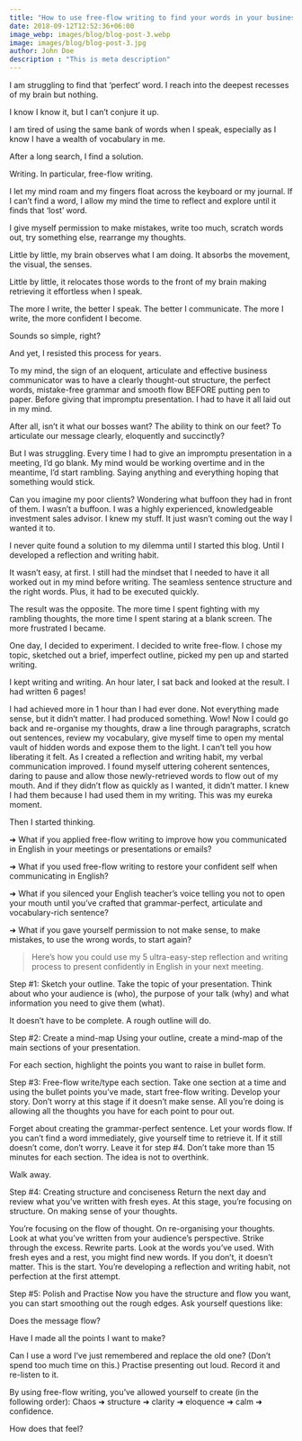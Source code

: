 ```yaml
---
title: "How to use free-flow writing to find your words in your business meeting in English"
date: 2018-09-12T12:52:36+06:00
image_webp: images/blog/blog-post-3.webp
image: images/blog/blog-post-3.jpg
author: John Doe
description : "This is meta description"
---
```


I am struggling to find that ‘perfect’ word. I reach into the deepest recesses of my brain but nothing. 
 
I know I know it, but I can’t conjure it up.
 
I am tired of using the same bank of words when I speak, especially as I know I have a wealth of vocabulary in me.
 
After a long search, I find a solution. 
 
Writing. In particular, free-flow writing.
 
I let my mind roam and my fingers float across the keyboard or my journal. If I can’t find a word, I allow my mind the time to reflect and explore until it finds that ‘lost’ word.

I give myself permission to make mistakes, write too much, scratch words out, try something else, rearrange my thoughts.
 
Little by little, my brain observes what I am doing. It absorbs the movement, the visual, the senses.
 
Little by little, it relocates those words to the front of my brain making retrieving it effortless when I speak. 
 
The more I write, the better I speak. The better I communicate. The more I write, the more confident I become.
 
Sounds so simple, right?
 
And yet, I resisted this process for years. 
 
To my mind, the sign of an eloquent, articulate and effective business communicator was to have a clearly thought-out structure, the perfect words, mistake-free grammar and smooth flow BEFORE putting pen to paper. Before giving that impromptu presentation. I had to have it all laid out in my mind.
 
After all, isn’t it what our bosses want? The ability to think on our feet? To articulate our message clearly, eloquently and succinctly?
 
But I was struggling. Every time I had to give an impromptu presentation in a meeting, I’d go blank. My mind would be working overtime and in the meantime, I’d start rambling. Saying anything and everything hoping that something would stick. 

Can you imagine my poor clients? Wondering what buffoon they had in front of them. I wasn’t a buffoon. I was a highly experienced, knowledgeable investment sales advisor. I knew my stuff. It just wasn’t coming out the way I wanted it to.
 
 
I never quite found a solution to my dilemma until I started this blog. Until I developed a reflection and writing habit.
 
It wasn’t easy, at first. I still had the mindset that I needed to have it all worked out in my mind before writing. The seamless sentence structure and the right words. Plus, it had to be executed quickly. 
 
The result was the opposite. The more time I spent fighting with my rambling thoughts, the more time I spent staring at a blank screen. The more frustrated I became.
 
 
One day, I decided to experiment. I decided to write free-flow. I chose my topic, sketched out a brief, imperfect outline, picked my pen up and started writing.
 
I kept writing and writing. An hour later, I sat back and looked at the result.  I had written 6 pages!
 
I had achieved more in 1 hour than I had ever done. Not everything made sense, but it didn’t matter. I had produced something. Wow!
Now I could go back and re-organise my thoughts, draw a line through paragraphs, scratch out sentences, review my vocabulary, give myself time to open my mental vault of hidden words and expose them to the light.
I can’t tell you how liberating it felt.
As I created a reflection and writing habit, my verbal communication improved. I found myself uttering coherent sentences, daring to pause and allow those newly-retrieved words to flow out of my mouth. And if they didn’t flow as quickly as I wanted, it didn’t matter. I knew I had them because I had used them in my writing.
This was my eureka moment.
 

Then I started thinking. 
 
➜ What if you applied free-flow writing to improve how you communicated in English in your meetings or presentations or emails?
 
➜ What if you used free-flow writing to restore your confident self when communicating in English?
 
➜ What if you silenced your English teacher’s voice telling you not to open your mouth until you’ve crafted that grammar-perfect, articulate and vocabulary-rich sentence?
 
➜ What if you gave yourself permission to not make sense, to make mistakes, to use the wrong words, to start again?
 
> Here’s how you could use my 5 ultra-easy-step reflection and writing process to present confidently in English in your next meeting.

Step #1: Sketch your outline.
Take the topic of your presentation. 
Think about who your audience is (who), the purpose of your talk (why) and what information you need to give them (what).

It doesn’t have to be complete. A rough outline will do. 
 
Step #2: Create a mind-map
Using your outline, create a mind-map of the main sections of your presentation.

For each section, highlight the points you want to raise in bullet form.
 
Step #3: Free-flow write/type each section.
Take one section at a time and using the bullet points you’ve made, start free-flow writing. 
Develop your story. Don’t worry at this stage if it doesn’t make sense. All you’re doing is allowing all the thoughts you have for each point to pour out.

Forget about creating the grammar-perfect sentence. Let your words flow. If you can’t find a word immediately, give yourself time to retrieve it. If it still doesn’t come, don’t worry. Leave it for step #4.
Don’t take more than 15 minutes for each section. The idea is not to overthink.

Walk away.
 
Step #4: Creating structure and conciseness
Return the next day and review what you’ve written with fresh eyes.
At this stage, you’re focusing on structure. On making sense of your thoughts.

You’re focusing on the flow of thought. On re-organising your thoughts.
Look at what you’ve written from your audience’s perspective. Strike through the excess. 
Rewrite parts. Look at the words you’ve used. With fresh eyes and a rest, you might find new words. If you don’t, it doesn’t matter.
This is the start. You’re developing a reflection and writing habit, not perfection at the first attempt.
 
Step #5: Polish and Practise 
Now you have the structure and flow you want, you can start smoothing out the rough edges. 
Ask yourself questions like:

Does the message flow? 

Have I made all the points I want to make? 

Can I use a word I’ve just remembered and replace the old one? (Don’t spend too much time on this.)
Practise presenting out loud. Record it and re-listen to it. 
 
By using free-flow writing, you’ve allowed yourself to create (in the following order):
Chaos ➜ structure ➜ clarity ➜ eloquence ➜ calm ➜ confidence.
 
How does that feel?
